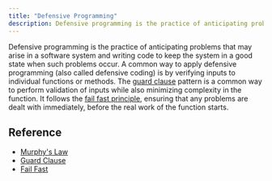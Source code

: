 ```yaml
---
title: "Defensive Programming"
description: Defensive programming is the practice of anticipating problems that may arise in a software system and writing code to keep the system in a good state when such problems occur.
---
```


Defensive programming is the practice of anticipating problems that may arise in a software system and writing code to keep the system in a good state when such problems occur. A common way to apply defensive programming (also called defensive coding) is by verifying inputs to individual functions or methods. The [guard clause](/design-patterns/guard-clause) pattern is a common way to perform validation of inputs while also minimizing complexity in the function. It follows the [fail fast principle](/principles/fail-fast), ensuring that any problems are dealt with immediately, before the real work of the function starts.

## Reference

- [Murphy's Law](/laws/murphys-law)
- [Guard Clause](/design-patterns/guard-clause)
- [Fail Fast](/principles/fail-fast)
